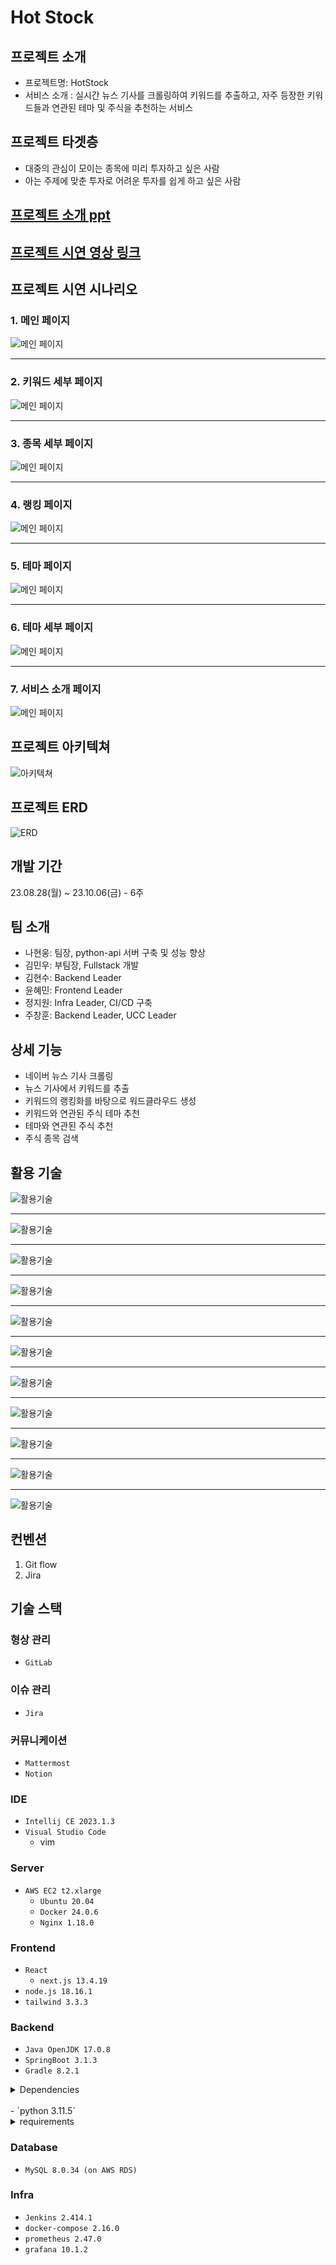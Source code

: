 # Hot Stock

## 프로젝트 소개

- 프로젝트명: HotStock
- 서비스 소개 : 실시간 뉴스 기사를 크롤링하여 키워드를 추출하고, 자주 등장한 키워드들과 연관된 테마 및 주식을 추천하는 서비스

## 프로젝트 타겟층

- 대중의 관심이 모이는 종목에 미리 투자하고 싶은 사람
- 아는 주제에 맞춘 투자로 어려운 투자를 쉽게 하고 싶은 사람

## [프로젝트 소개 ppt](https://www.canva.com/design/DAFwWVZcgZg/jhwmADGLeMJSAA5dIjPy4g/view?utm_content=DAFwWVZcgZg&utm_campaign=share_your_design&utm_medium=link&utm_source=shareyourdesignpanel)

## [프로젝트 시연 영상 링크](https://youtu.be/oERbRGcNkV8)

## 프로젝트 시연 시나리오


### 1. 메인 페이지
![메인 페이지](./이미지/시연페이지/1_메인.jpg)

---
### 2. 키워드 세부 페이지
![메인 페이지](./이미지/시연페이지/2_키워드세부.jpg)

---
### 3. 종목 세부 페이지
![메인 페이지](./이미지/시연페이지/3_종목세부.jpg)

---
### 4. 랭킹 페이지
![메인 페이지](./이미지/시연페이지/4_랭킹.jpg)

---
### 5. 테마 페이지
![메인 페이지](./이미지/시연페이지/5_테마.jpg)

---
### 6. 테마 세부 페이지
![메인 페이지](./이미지/시연페이지/6_테마세부.jpg)

---
### 7. 서비스 소개 페이지
![메인 페이지](./이미지/시연페이지/7_서비스소개.jpg)


## 프로젝트 아키텍쳐

![아키텍쳐](./이미지/HotStock.png)

## 프로젝트 ERD

![ERD](./이미지/Hotstock_시스템_아키텍처.png)

## 개발 기간

23.08.28(월) ~ 23.10.06(금)  -  6주

## 팀 소개

- 나현웅: 팀장, python-api 서버 구축 및 성능 향상
- 김민우: 부팀장, Fullstack 개발
- 김현수: Backend Leader
- 윤혜민: Frontend Leader
- 정지원: Infra Leader, CI/CD 구축
- 주창훈: Backend Leader, UCC Leader

## 상세 기능

- 네이버 뉴스 기사 크롤링
- 뉴스 기사에서 키워드를 추출
- 키워드의 랭킹화를 바탕으로 워드클라우드 생성
- 키워드와 연관된 주식 테마 추천
- 테마와 연관된 주식 추천
- 주식 종목 검색

## 활용  기술

![활용기술](./이미지/기술페이지/16.jpg)

---

![활용기술](./이미지/기술페이지/17.jpg)

---

![활용기술](./이미지/기술페이지/18.jpg)

---

![활용기술](./이미지/기술페이지/19.jpg)

---

![활용기술](./이미지/기술페이지/20.jpg)

---

![활용기술](./이미지/기술페이지/21.jpg)

---

![활용기술](./이미지/기술페이지/22.jpg)

---

![활용기술](./이미지/기술페이지/23.jpg)

---

![활용기술](./이미지/기술페이지/24.jpg)

---

![활용기술](./이미지/기술페이지/25.jpg)

---

![활용기술](./이미지/기술페이지/26.jpg)

## 컨벤션

1. Git flow
2. Jira

## 기술 스택

### 형상 관리

- `GitLab`

### 이슈 관리

- `Jira`

### 커뮤니케이션

- `Mattermost`
- `Notion`

### IDE

- `Intellij CE 2023.1.3`
- `Visual Studio Code`
    - vim

### Server

- `AWS EC2 t2.xlarge`
    - `Ubuntu 20.04`
    - `Docker 24.0.6`
    - `Nginx 1.18.0`

### Frontend

- `React`
    - `next.js 13.4.19`
- `node.js 18.16.1`
- `tailwind 3.3.3`

### Backend

- `Java OpenJDK 17.0.8`
- `SpringBoot 3.1.3`
- `Gradle 8.2.1`
<details>
<summary>Dependencies</summary>
<div markdown="1">
    - Spring Data JPA
    - Lombok
    - Swagger
    - actuator
    </div>
    </details>
    <br/>
- `python 3.11.5`
<details>
<summary>requirements</summary>
<div markdown="1">
    - Flask==2.3.3
    - Flask-Cors==4.0.0
    - flask-restx==1.1.0
    - python-mecab-ko==1.3.3
    - krwordrank==1.0.3
    - gensim==4.3.2
    - openai==0.28.0
    - gdown==4.7.1
    - gunicorn==21.2.0
    </div>
    </details>

### Database

- `MySQL 8.0.34 (on AWS RDS)`

### Infra

- `Jenkins 2.414.1`
- `docker-compose 2.16.0`
- `prometheus 2.47.0`
- `grafana 10.1.2`

<br/>

